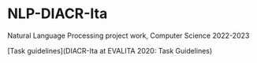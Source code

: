 # NLP-DIACR-Ita
Natural Language Processing project work, Computer Science 2022-2023

[Task guidelines](DIACR-Ita at EVALITA 2020: Task Guidelines)
